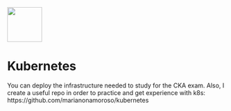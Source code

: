 <img src="https://user-images.githubusercontent.com/8485060/146396141-6682bb2b-8712-465e-a0a1-241c99d88486.png" width=80 height="80"/>
<h1>Kubernetes</h1>
You can deploy the infrastructure needed to study for the CKA exam. Also, I create a useful repo in order to practice and get experience with k8s: https://github.com/marianonamoroso/kubernetes
